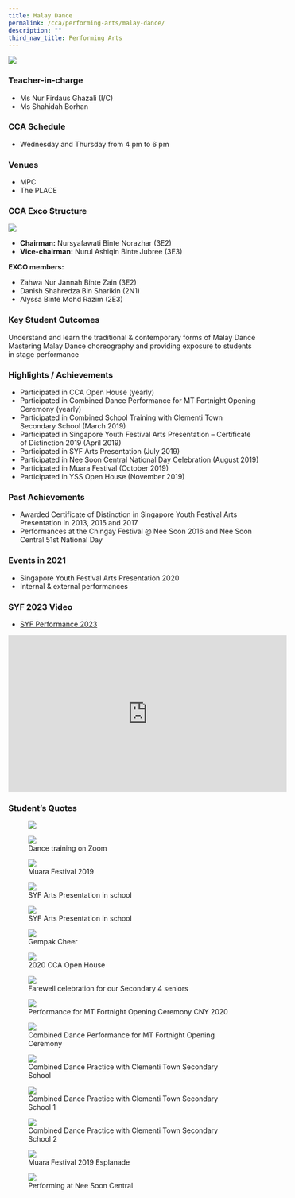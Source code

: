 ```yaml
---
title: Malay Dance
permalink: /cca/performing-arts/malay-dance/
description: ""
third_nav_title: Performing Arts
---
```

![](/images/StudDevelopment/CCAs/PerformingArts/MalayDance/malay%20dance_2023.JPG)

### Teacher-in-charge
* Ms Nur Firdaus Ghazali (I/C)
* Ms Shahidah Borhan

### CCA Schedule
* Wednesday and Thursday from 4 pm to 6 pm

### Venues
* MPC
* The PLACE

### CCA Exco Structure
![](/images/StudDevelopment/CCAs/PerformingArts/MalayDance/Malay-Dance-Exco.jpg)

* **Chairman:** Nursyafawati Binte Norazhar (3E2)
* **Vice-chairman:** Nurul Ashiqin Binte Jubree (3E3)

**EXCO members:**
* Zahwa Nur Jannah Binte Zain (3E2)
* Danish Shahredza Bin Sharikin (2N1)
* Alyssa Binte Mohd Razim (2E3)

### Key Student Outcomes

Understand and learn the traditional &amp; contemporary forms of Malay Dance
Mastering Malay Dance choreography and providing exposure to students in stage performance

### Highlights / Achievements

* Participated in CCA Open House (yearly)
* Participated in Combined Dance Performance for MT Fortnight Opening Ceremony (yearly)
* Participated in Combined School Training with Clementi Town Secondary School (March 2019)
* Participated in Singapore Youth Festival Arts Presentation – Certificate of Distinction 2019 (April 2019)
* Participated in SYF Arts Presentation (July 2019)
* Participated in Nee Soon Central National Day Celebration (August 2019)
* Participated in Muara Festival (October 2019)
* Participated in YSS Open House (November 2019)

### Past Achievements

* Awarded Certificate of Distinction in Singapore Youth Festival Arts Presentation in 2013, 2015 and 2017
* Performances at the Chingay Festival @ Nee Soon 2016 and Nee Soon Central 51st National Day

### Events in 2021

* Singapore Youth Festival Arts Presentation 2020
* Internal &amp; external performances

### SYF 2023 Video

* [SYF Performance 2023](https://youtu.be/HUSPJbOy8N0)

<iframe allowfullscreen="" allow="accelerometer; autoplay; clipboard-write; encrypted-media; gyroscope; picture-in-picture; web-share" frameborder="0" title="YouTube video player" src="https://www.youtube.com/embed/HUSPJbOy8N0" height="315" width="560"></iframe>


### Student’s Quotes


<figure><img src="/images/StudDevelopment/CCAs/PerformingArts/MalayDance/Malay-Dance-Quote.jpg"></figure>

<figure><img src="/images/StudDevelopment/CCAs/PerformingArts/MalayDance/MalayDance1.jpg"><figcaption>Dance training on Zoom</figcaption></figure>


<figure><img src="/images/StudDevelopment/CCAs/PerformingArts/MalayDance/MalayDance2.jpg"><figcaption>Muara Festival 2019</figcaption></figure>


<figure><img src="/images/StudDevelopment/CCAs/PerformingArts/MalayDance/MalayDance3.jpg"><figcaption>SYF Arts Presentation in school</figcaption></figure>


<figure><img src="/images/StudDevelopment/CCAs/PerformingArts/MalayDance/MalayDance4.jpg"><figcaption>SYF Arts Presentation in school</figcaption></figure>


<figure><img src="/images/StudDevelopment/CCAs/PerformingArts/MalayDance/MalayDance5.png"><figcaption>Gempak Cheer</figcaption></figure>


<figure><img src="/images/StudDevelopment/CCAs/PerformingArts/MalayDance/MalayDance6.jpg"><figcaption>2020 CCA Open House</figcaption></figure>

<figure><img src="/images/StudDevelopment/CCAs/PerformingArts/MalayDance/MalayDance7.jpg"><figcaption>Farewell celebration for our Secondary 4 seniors</figcaption></figure>

<figure><img src="/images/StudDevelopment/CCAs/PerformingArts/MalayDance/MalayDance8.jpg"><figcaption>Performance for MT Fortnight Opening Ceremony CNY 2020</figcaption></figure>

<figure><img src="/images/StudDevelopment/CCAs/PerformingArts/MalayDance/MalayDance9.png"><figcaption>Combined Dance Performance for MT Fortnight Opening Ceremony</figcaption></figure>


<figure><img src="/images/StudDevelopment/CCAs/PerformingArts/MalayDance/MalayDance10.png"><figcaption>Combined Dance Practice with Clementi Town Secondary School</figcaption></figure>

<figure><img src="/images/StudDevelopment/CCAs/PerformingArts/MalayDance/MalayDance11.png"><figcaption>Combined Dance Practice with Clementi Town Secondary School 1</figcaption></figure>

<figure><img src="/images/StudDevelopment/CCAs/PerformingArts/MalayDance/MalayDance12.png"><figcaption>Combined Dance Practice with Clementi Town Secondary School 2</figcaption></figure>

<figure><img src="/images/StudDevelopment/CCAs/PerformingArts/MalayDance/MalayDance13.jpg"><figcaption>Muara Festival 2019 Esplanade</figcaption></figure>

<figure><img src="/images/StudDevelopment/CCAs/PerformingArts/MalayDance/MalayDance14.jpg"><figcaption>Performing at Nee Soon Central</figcaption></figure>